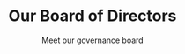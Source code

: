 ---
title: "Our Board of Directors"
subtitle: "Meet our governance board"
# meta description
description: ""
draft: false
layout: "team"


# team_members
team_members:
- name: "Anelda van der Walt"
  designation: "CEO and Founder"
  image: "images/avatar/anelda-van-der-walt.jpg"
  social_profile:
  - name: "Linkedin"
    icon: "fab fa-linkedin"
    link: "https://www.linkedin.com/in/aneldavanderwalt/"

- name: "Dr Aleksandra Pawlik"
  designation: "Director"
  image: "images/avatar/aleksandra-pawlik.jpg"
  social_profile:
  - name: "Linkedin"
    icon: "fab fa-linkedin"
    link: "https://www.linkedin.com/in/apawlik/"

- name: "Peter van Heusden"
  designation: "Director"
  image: "images/avatar/peter-van-heusden.jpg"
  social_profile:
  - name: "Linkedin"
    icon: "fab fa-linkedin"
    link: "https://www.linkedin.com/in/peter-van-heusden-030b082/"

---